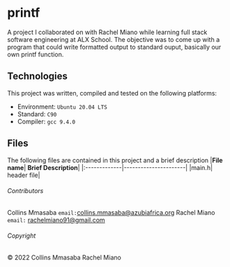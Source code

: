 # printf
A project I collaborated on with Rachel Miano while learning full stack software engineering at ALX School. The objective was to come up with a program that could write formatted output to standard ouput, basically our own printf function.

## Technologies
This project was written, compiled and tested on the following platforms:
- Environment: `Ubuntu 20.04 LTS`
- Standard: `C90`
- Compiler: `gcc 9.4.0`

## Files
The following files are contained in this project and a brief description
|**File name**| **Brief Description**|
|:-------------|----------------------|
|main.h| header file|


###### Contributors ######
Collins Mmasaba `email:`<collins.mmasaba@azubiafrica.org>
Rachel Miano `email:` <rachelmiano91@gmail.com>

###### Copyright ######
© 2022
Collins Mmasaba
Rachel Miano
